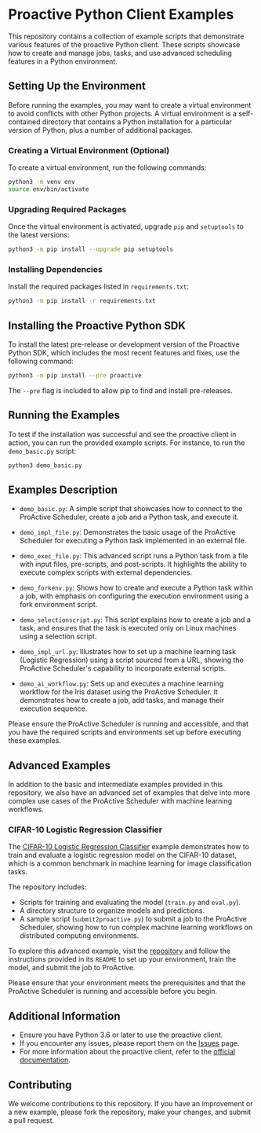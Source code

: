 # Proactive Python Client Examples

This repository contains a collection of example scripts that demonstrate various features of the proactive Python client. These scripts showcase how to create and manage jobs, tasks, and use advanced scheduling features in a Python environment.

## Setting Up the Environment

Before running the examples, you may want to create a virtual environment to avoid conflicts with other Python projects. A virtual environment is a self-contained directory that contains a Python installation for a particular version of Python, plus a number of additional packages.

### Creating a Virtual Environment (Optional)

To create a virtual environment, run the following commands:

```bash
python3 -m venv env
source env/bin/activate
```

### Upgrading Required Packages

Once the virtual environment is activated, upgrade `pip` and `setuptools` to the latest versions:

```bash
python3 -m pip install --upgrade pip setuptools
```

### Installing Dependencies

Install the required packages listed in `requirements.txt`:

```bash
python3 -m pip install -r requirements.txt
```

## Installing the Proactive Python SDK

To install the latest pre-release or development version of the Proactive Python SDK, which includes the most recent features and fixes, use the following command:

```bash
python3 -m pip install --pre proactive
```

The `--pre` flag is included to allow pip to find and install pre-releases.

## Running the Examples

To test if the installation was successful and see the proactive client in action, you can run the provided example scripts. For instance, to run the `demo_basic.py` script:

```bash
python3 demo_basic.py
```

## Examples Description

- `demo_basic.py`: A simple script that showcases how to connect to the ProActive Scheduler, create a job and a Python task, and execute it.

- `demo_impl_file.py`: Demonstrates the basic usage of the ProActive Scheduler for executing a Python task implemented in an external file.

- `demo_exec_file.py`: This advanced script runs a Python task from a file with input files, pre-scripts, and post-scripts. It highlights the ability to execute complex scripts with external dependencies.

- `demo_forkenv.py`: Shows how to create and execute a Python task within a job, with emphasis on configuring the execution environment using a fork environment script.

- `demo_selectionscript.py`: This script explains how to create a job and a task, and ensures that the task is executed only on Linux machines using a selection script.

- `demo_impl_url.py`: Illustrates how to set up a machine learning task (Logistic Regression) using a script sourced from a URL, showing the ProActive Scheduler's capability to incorporate external scripts.

- `demo_ai_workflow.py`: Sets up and executes a machine learning workflow for the Iris dataset using the ProActive Scheduler. It demonstrates how to create a job, add tasks, and manage their execution sequence.

Please ensure the ProActive Scheduler is running and accessible, and that you have the required scripts and environments set up before executing these examples.

## Advanced Examples

In addition to the basic and intermediate examples provided in this repository, we also have an advanced set of examples that delve into more complex use cases of the ProActive Scheduler with machine learning workflows.

### CIFAR-10 Logistic Regression Classifier

The [CIFAR-10 Logistic Regression Classifier](https://github.com/ow2-proactive/ai-examples/tree/master/machine-learning/logistic-regression) example demonstrates how to train and evaluate a logistic regression model on the CIFAR-10 dataset, which is a common benchmark in machine learning for image classification tasks.

The repository includes:

- Scripts for training and evaluating the model (`train.py` and `eval.py`).
- A directory structure to organize models and predictions.
- A sample script (`submit2proactive.py`) to submit a job to the ProActive Scheduler, showing how to run complex machine learning workflows on distributed computing environments.

To explore this advanced example, visit the [repository](https://github.com/ow2-proactive/ai-examples/tree/master/machine-learning/logistic-regression) and follow the instructions provided in its `README` to set up your environment, train the model, and submit the job to ProActive.

Please ensure that your environment meets the prerequisites and that the ProActive Scheduler is running and accessible before you begin.

## Additional Information

- Ensure you have Python 3.6 or later to use the proactive client.
- If you encounter any issues, please report them on the [Issues](https://github.com/ow2-proactive/proactive-python-client-examples/issues) page.
- For more information about the proactive client, refer to the [official documentation](https://github.com/ow2-proactive/proactive-python-client).

## Contributing

We welcome contributions to this repository. If you have an improvement or a new example, please fork the repository, make your changes, and submit a pull request.
